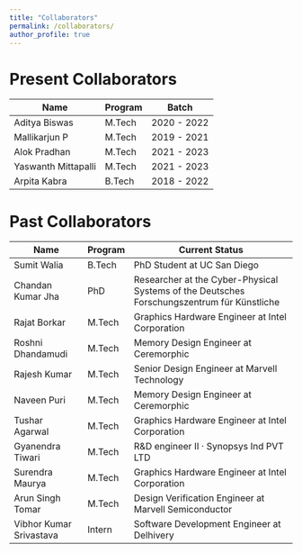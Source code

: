 ```yaml
---
title: "Collaborators"
permalink: /collaborators/
author_profile: true
---
```


Present Collaborators
===

<div class="datatable-begin"></div>

| Name     | Program | Batch |
| ------------ | ------- | --------------------------------------- |
| Aditya Biswas | M.Tech | 2020 - 2022
| Mallikarjun P | M.Tech | 2019 - 2021
| Alok Pradhan | M.Tech | 2021 - 2023
| Yaswanth Mittapalli | M.Tech | 2021 - 2023
| Arpita Kabra| B.Tech | 2018 - 2022

<div class="datatable-end"></div>


Past Collaborators
===

<div class="datatable-begin"></div>

| Name     | Program | Current Status |
| ------------ | ------- | --------------------------------------- |
| Sumit Walia | B.Tech | PhD Student at UC San Diego 
| Chandan Kumar Jha | PhD | Researcher at the Cyber-Physical Systems of the Deutsches Forschungszentrum für Künstliche 
| Rajat Borkar | M.Tech | Graphics Hardware Engineer at Intel Corporation 
| Roshni Dhandamudi | M.Tech | Memory Design Engineer at Ceremorphic 
| Rajesh Kumar | M.Tech | Senior Design Engineer at Marvell Technology 
| Naveen Puri | M.Tech | Memory Design Engineer at Ceremorphic 
| Tushar Agarwal | M.Tech | Graphics Hardware Engineer at Intel Corporation 
| Gyanendra Tiwari | M.Tech | R&D engineer II · Synopsys Ind PVT LTD
| Surendra Maurya | M.Tech | Graphics Hardware Engineer at Intel Corporation
| Arun Singh Tomar | M.Tech | Design Verification Engineer at Marvell Semiconductor
| Vibhor Kumar Srivastava | Intern | Software Development Engineer at Delhivery

<div class="datatable-end"></div>

